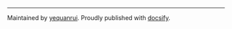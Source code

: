 ---

Maintained by [yequanrui](https://github.com/yequanrui/). Proudly published with [docsify](https://docsify.js.org/).

